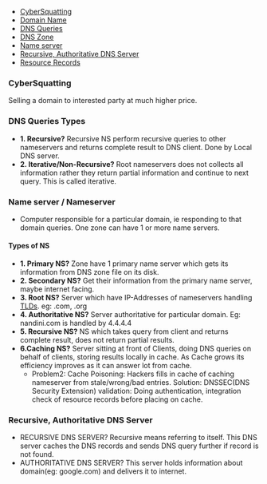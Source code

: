 - [CyberSquatting](#cs)
- [Domain Name](Domain_Name)
- [DNS Queries](#dq)
- [DNS Zone](DNS_Zone)
- [Name server](#ns)
- [Recursive, Authoritative DNS Server](#ra)
- [Resource Records](Resource_Records)

<a name=cs></a>
### CyberSquatting
Selling a domain to interested party at much higher price.

<a name=dq></a>
### DNS Queries Types
- **1. Recursive?** Recursive NS perform recursive queries to other nameservers and returns complete result to DNS client. Done by Local DNS server.
- **2. Iterative/Non-Recursive?** Root nameservers does not collects all information rather they return partial information and continue to next query. This is called iterative.

<a name=ns></a>
### Name server / Nameserver
- Computer responsible for a particular domain, ie responding to that domain queries. One zone can have 1 or more name servers. 

#### Types of NS
- **1. Primary NS?** Zone have 1 primary name server which gets its information from DNS zone file on its disk.
- **2. Secondary NS?** Get their information from the primary name server, maybe internet facing.
- **3. Root NS?** Server which have IP-Addresses of nameservers handling [TLDs](/Networking/OSI-Layers/Layer5/Protocols/DNS/Terms/Domain_Name). eg: .com, .org
- **4. Authoritative NS?** Server authoritative for particular domain. Eg: nandini.com is handled by 4.4.4.4
- **5. Recursive NS?** NS which takes query from client and returns complete result, does not return partial results.
- **6.Caching NS?** Server sitting at front of Clients, doing DNS queries on behalf of clients, storing results locally in cache. As Cache grows its efficiency improves as it can answer lot from cache.
  - Problem2: Cache Poisoning: Hackers fills in cache of caching nameserver from stale/wrong/bad entries.    Solution: DNSSEC(DNS Security Extension) validation: Doing authentication, integration check of resource records before placing on cache.

<a name=ra></a>
### Recursive, Authoritative DNS Server
- RECURSIVE DNS SERVER? Recursive means referring to itself. This DNS server caches the DNS records and sends DNS query further if record is not found.
- AUTHORITATIVE DNS SERVER? This server holds information about domain(eg: google.com) and delivers it to internet.
